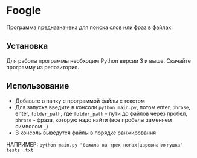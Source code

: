 # Foogle

Программа предназначена для поиска слов или фраз в файлах.

## Установка

Для работы программы необходим Python версии 3 и выше.
Скачайте программу из репозитория.

## Использование

- Добавьте в папку с программой файлы с текстом
- Для запуска введите в консоли `python main.py`, потом enter, `phrase`, enter,  `folder_path`, 
где `folder_path` - пути до файлов через пробел,
    `phrase` - фраза, которую надо найти (все пробелы заменяем символом `_`)
- В консоль выведутся файлы в порядке ранжирования

НАПРИМЕР: `python main.py "бежала на трех ногах|царевна|лягушка" tests .txt`

